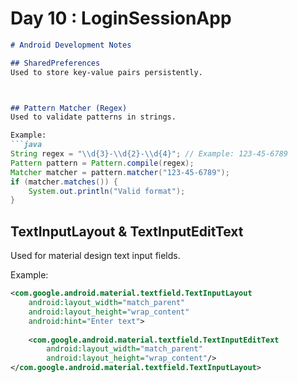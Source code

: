 # Day 10 : LoginSessionApp

```markdown
# Android Development Notes

## SharedPreferences
Used to store key-value pairs persistently.



## Pattern Matcher (Regex)
Used to validate patterns in strings.

Example:
```java
String regex = "\\d{3}-\\d{2}-\\d{4}"; // Example: 123-45-6789
Pattern pattern = Pattern.compile(regex);
Matcher matcher = pattern.matcher("123-45-6789");
if (matcher.matches()) {
    System.out.println("Valid format");
}
```

## TextInputLayout & TextInputEditText
Used for material design text input fields.

Example:
```xml
<com.google.android.material.textfield.TextInputLayout
    android:layout_width="match_parent"
    android:layout_height="wrap_content"
    android:hint="Enter text">
    
    <com.google.android.material.textfield.TextInputEditText
        android:layout_width="match_parent"
        android:layout_height="wrap_content"/>
</com.google.android.material.textfield.TextInputLayout>
```



